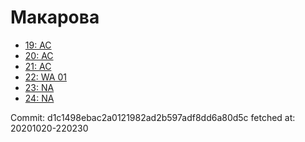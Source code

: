 # Макарова
- [19: AC](19.md)
- [20: AC](20.md)
- [21: AC](21.md)
- [22: WA 01](22.md)
- [23: NA](23.md)
- [24: NA](24.md)

Commit: d1c1498ebac2a0121982ad2b597adf8dd6a80d5c
 fetched at: 20201020-220230
